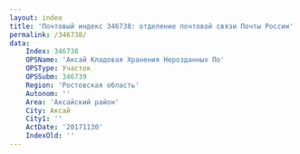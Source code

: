 ```yaml
---
layout: index
title: 'Почтовый индекс 346738: отделение почтовой связи Почты России'
permalink: /346738/
data:
    Index: 346738
    OPSName: 'Аксай Кладовая Хранения Нерозданных По'
    OPSType: Участок
    OPSSubm: 346739
    Region: 'Ростовская область'
    Autonom: ''
    Area: 'Аксайский район'
    City: Аксай
    City1: ''
    ActDate: '20171130'
    IndexOld: ''
---
```

